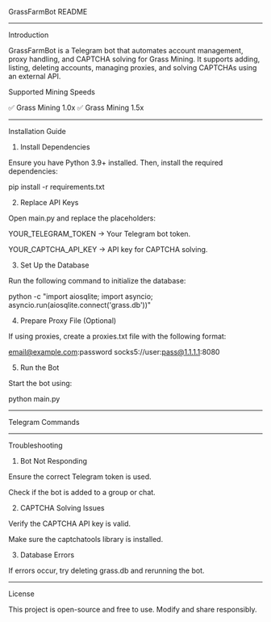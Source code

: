 GrassFarmBot README


---

Introduction

GrassFarmBot is a Telegram bot that automates account management, proxy handling, and CAPTCHA solving for Grass Mining. It supports adding, listing, deleting accounts, managing proxies, and solving CAPTCHAs using an external API.

Supported Mining Speeds

✅ Grass Mining 1.0x
✅ Grass Mining 1.5x


---

Installation Guide

1. Install Dependencies

Ensure you have Python 3.9+ installed. Then, install the required dependencies:

pip install -r requirements.txt

2. Replace API Keys

Open main.py and replace the placeholders:

YOUR_TELEGRAM_TOKEN → Your Telegram bot token.

YOUR_CAPTCHA_API_KEY → API key for CAPTCHA solving.



3. Set Up the Database

Run the following command to initialize the database:

python -c "import aiosqlite; import asyncio; asyncio.run(aiosqlite.connect('grass.db'))"

4. Prepare Proxy File (Optional)

If using proxies, create a proxies.txt file with the following format:

email@example.com:password
socks5://user:pass@1.1.1.1:8080

5. Run the Bot

Start the bot using:

python main.py


---

Telegram Commands


---

Troubleshooting

1. Bot Not Responding

Ensure the correct Telegram token is used.

Check if the bot is added to a group or chat.



2. CAPTCHA Solving Issues

Verify the CAPTCHA API key is valid.

Make sure the captchatools library is installed.



3. Database Errors

If errors occur, try deleting grass.db and rerunning the bot.





---

License

This project is open-source and free to use. Modify and share responsibly.
